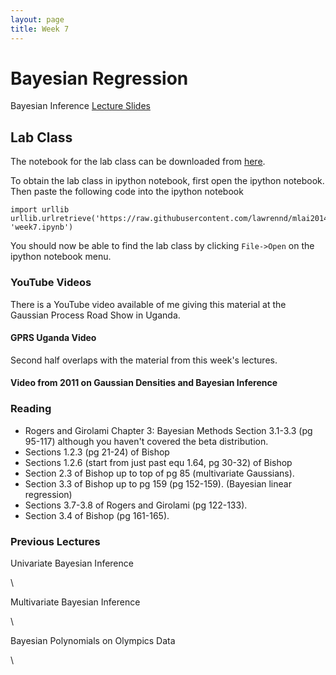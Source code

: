 ```yaml
---
layout: page
title: Week 7
---
```


Bayesian Regression
===================

Bayesian Inference [Lecture
Slides](./assets/w7_bayesianRegression.pdf)

Lab Class
---------

The notebook for the lab class can be downloaded from
[here](http://nbviewer.ipython.org/github/lawrennd/mlai2014/blob/master/week7.ipynb).

To obtain the lab class in ipython notebook, first open the ipython
notebook. Then paste the following code into the ipython notebook

    import urllib
    urllib.urlretrieve('https://raw.githubusercontent.com/lawrennd/mlai2014/master/week7.ipynb', 'week7.ipynb')

You should now be able to find the lab class by clicking `File->Open` on
the ipython notebook menu.

### YouTube Videos

There is a YouTube video available of me giving this material at the
Gaussian Process Road Show in Uganda.

#### GPRS Uganda Video

Second half overlaps with the material from this week's lectures.

#### Video from 2011 on Gaussian Densities and Bayesian Inference

### Reading

-   Rogers and Girolami Chapter 3: Bayesian Methods Section 3.1-3.3 (pg
    95-117) although you haven't covered the beta distribution.
-   Sections 1.2.3 (pg 21-24) of Bishop
-   Sections 1.2.6 (start from just past equ 1.64, pg 30-32) of Bishop
-   Section 2.3 of Bishop up to top of pg 85 (multivariate Gaussians).
-   Section 3.3 of Bishop up to pg 159 (pg 152-159). (Bayesian linear
    regression)
-   Sections 3.7-3.8 of Rogers and Girolami (pg 122-133).
-   Section 3.4 of Bishop (pg 161-165).

### Previous Lectures

Univariate Bayesian Inference

\

Multivariate Bayesian Inference

\

Bayesian Polynomials on Olympics Data

\


